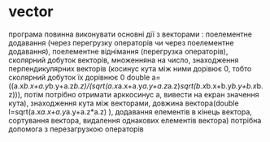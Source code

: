 vector
======
програма повинна виконувати основні дії з векторами :
поелементне додавання (через перегрузку операторів чи через поелементне додавання),
поелементне віднімання (перегрузка операторів),
сколярний добуток векторів, 
множенняна на число, 
знаходження перпендикулярних векторів (косинус кута між ними дорівює 0, тобто сколярний добуток їх дорівнює 0
double a=((a.x*b.x+a.y*b.y+a.z*b.z)/(sqrt(a.x*a.x+a.y*a.y+a.z*a.z)*sqrt(b.x*b.x+b.y*b.y+b.x*b.z))),
потім потрібно отримати арккосинус а, вивести на екран значення кута),
знаходження кута між векторами,
довжина вектора(double l=sqrt(a.x*a.x+a.y*a.y+a.z*a.z) ),
додавання елементів в кінець вектора,
сортування вектора,
видалення однакових елементів вектора)
потрібна допомога з перезагрузкою операторів 
